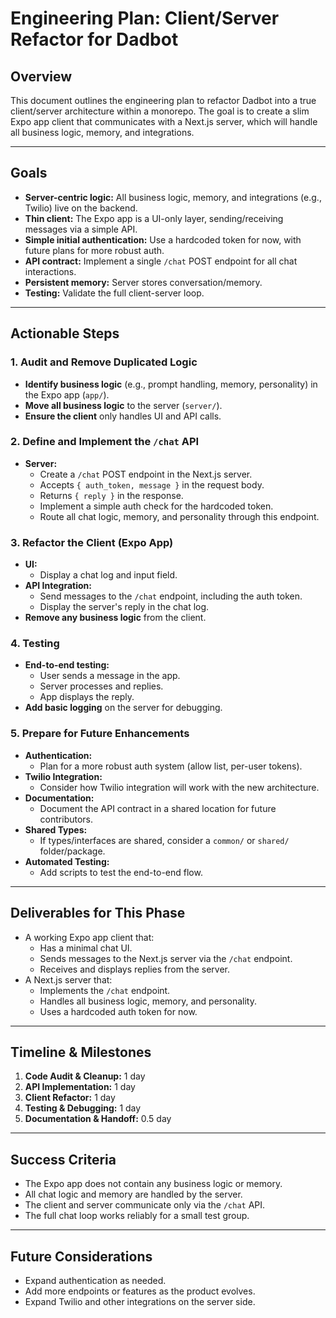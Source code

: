 # Engineering Plan: Client/Server Refactor for Dadbot

## Overview
This document outlines the engineering plan to refactor Dadbot into a true client/server architecture within a monorepo. The goal is to create a slim Expo app client that communicates with a Next.js server, which will handle all business logic, memory, and integrations.

---

## Goals
- **Server-centric logic:** All business logic, memory, and integrations (e.g., Twilio) live on the backend.
- **Thin client:** The Expo app is a UI-only layer, sending/receiving messages via a simple API.
- **Simple initial authentication:** Use a hardcoded token for now, with future plans for more robust auth.
- **API contract:** Implement a single `/chat` POST endpoint for all chat interactions.
- **Persistent memory:** Server stores conversation/memory.
- **Testing:** Validate the full client-server loop.

---

## Actionable Steps

### 1. Audit and Remove Duplicated Logic
- **Identify business logic** (e.g., prompt handling, memory, personality) in the Expo app (`app/`).
- **Move all business logic** to the server (`server/`).
- **Ensure the client** only handles UI and API calls.

### 2. Define and Implement the `/chat` API
- **Server:**
  - Create a `/chat` POST endpoint in the Next.js server.
  - Accepts `{ auth_token, message }` in the request body.
  - Returns `{ reply }` in the response.
  - Implement a simple auth check for the hardcoded token.
  - Route all chat logic, memory, and personality through this endpoint.

### 3. Refactor the Client (Expo App)
- **UI:**
  - Display a chat log and input field.
- **API Integration:**
  - Send messages to the `/chat` endpoint, including the auth token.
  - Display the server's reply in the chat log.
- **Remove any business logic** from the client.

### 4. Testing
- **End-to-end testing:**
  - User sends a message in the app.
  - Server processes and replies.
  - App displays the reply.
- **Add basic logging** on the server for debugging.

### 5. Prepare for Future Enhancements
- **Authentication:**
  - Plan for a more robust auth system (allow list, per-user tokens).
- **Twilio Integration:**
  - Consider how Twilio integration will work with the new architecture.
- **Documentation:**
  - Document the API contract in a shared location for future contributors.
- **Shared Types:**
  - If types/interfaces are shared, consider a `common/` or `shared/` folder/package.
- **Automated Testing:**
  - Add scripts to test the end-to-end flow.

---

## Deliverables for This Phase
- A working Expo app client that:
  - Has a minimal chat UI.
  - Sends messages to the Next.js server via the `/chat` endpoint.
  - Receives and displays replies from the server.
- A Next.js server that:
  - Implements the `/chat` endpoint.
  - Handles all business logic, memory, and personality.
  - Uses a hardcoded auth token for now.

---

## Timeline & Milestones
1. **Code Audit & Cleanup:** 1 day
2. **API Implementation:** 1 day
3. **Client Refactor:** 1 day
4. **Testing & Debugging:** 1 day
5. **Documentation & Handoff:** 0.5 day

---

## Success Criteria
- The Expo app does not contain any business logic or memory.
- All chat logic and memory are handled by the server.
- The client and server communicate only via the `/chat` API.
- The full chat loop works reliably for a small test group.

---

## Future Considerations
- Expand authentication as needed.
- Add more endpoints or features as the product evolves.
- Expand Twilio and other integrations on the server side. 